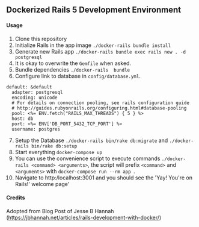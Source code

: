 ## Dockerized Rails 5 Development Environment

#### Usage

1. Clone this repository
2. Initialize Rails in the app image `./docker-rails bundle install`
3. Generate new Rails app `./docker-rails bundle exec rails new . -d postgresql`
4. It is okay to overwrite the `Gemfile` when asked.
5. Bundle dependencies `./docker-rails  bundle`
6. Configure link to database in `config/database.yml`.

```
default: &default
  adapter: postgresql
  encoding: unicode
  # For details on connection pooling, see rails configuration guide
  # http://guides.rubyonrails.org/configuring.html#database-pooling
  pool: <%= ENV.fetch("RAILS_MAX_THREADS") { 5 } %>
  host: db
  port: <%= ENV['DB_PORT_5432_TCP_PORT'] %>
  username: postgres
```

7. Setup the Database `./docker-rails bin/rake db:migrate` and `./docker-rails bin/rake db:setup`
8. Start everything `docker-compose up`
9. You can use the convenience script to execute commands `./docker-rails <command> <arguments>`, the script will prefix `<command>` and `<arguments>` with `docker-compose run --rm app `.
10. Navigate to http:/localhost:3001 and you should see the 'Yay! You're on Rails!' welcome page'


#### Credits
Adopted from Blog Post of Jesse B Hannah (https://jbhannah.net/articles/rails-development-with-docker/)
